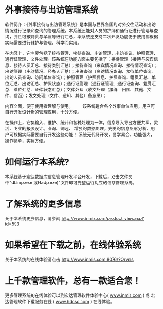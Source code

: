 # 外事接待与出访管理系统

软件简介：《外事接待与出访管理系统》是本国与世界各国的对外交往活动和出访情况进行记录和查询的管理系统，本系统还能对人员的护照和通行证进行管理与查询，并且可按籍贯与单位等进行汇总，本系统还支持二次开发功能便于使用者根据实际需要进行维护与管理，科学而实用。　　

在内容上，它主要包括了接待管理、接待查询、出访管理、出访查询、护照管理、通行证管理、文件处理。该系统在功能方面主要包括了：接待管理（接待与来宾信息、接待人员汇总、接待类别汇总）；接待查询（来宾情况查询、接待情况查询）；出访管理（出访情况、经办人汇总）；出访查询（出访情况查询、接待单位查询、出访人员查询、访问单位查询）；护照管理（护照信息、护照查询、籍贯汇总、单位汇总、出访汇总、护照状态）；通行证管理（通行证管理、通行证查询、籍贯汇总、单位汇总、证件状态汇总）；文件处理（收文处理（接待、出国、其他、文件、信函）；发文处理（文件、通知、其他）备忘录）；

内容全面，便于使用者理解与使用。 　　该系统适合各个外事单位应用，用户可自行开发设计新的管理应用，十分方便。 　　

在操作上，它集输入、维护、统计和各种处理为一体，信息导入导出方便共享，灵活、专业的报表设计。查询、筛选、 增强的数据处理，完美的信息图形分析，用户可根据实际需要自行开发这些功能！ 系统无代码开发，易学易会，功能强大，操作简单，实用方便。

# 如何运行本系统?

本系统基于宏达数据库信息管理开发平台开发，下载后，双击文件夹中"dbimp.exe(或Hadp.exe)"文件即可完整运行对应的信息管理系统。

# 了解系统的更多信息

关于本系统更多信息，请参阅:http://www.inmis.com/product_view.asp?id=593

# 如果希望在下载之前，在线体验系统

关于本系统的在线体验请点击:http://www.inmis.com:8076/?Orvms

# 上千款管理软件，总有一款适合您！

更多管理系统的在线体验可以到宏达管理软件体验中心( www.inmis.com ) 或 宏达管理软件下载服务在线 ( www.hdcsc.com ) 在线体验。

